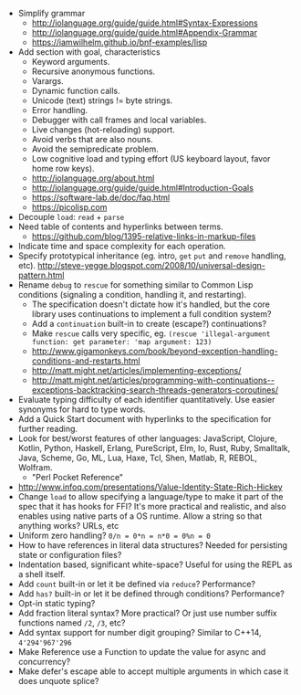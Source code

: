 - Simplify grammar
  - http://iolanguage.org/guide/guide.html#Syntax-Expressions
  - http://iolanguage.org/guide/guide.html#Appendix-Grammar
  - https://iamwilhelm.github.io/bnf-examples/lisp
- Add section with goal, characteristics
  - Keyword arguments.
  - Recursive anonymous functions.
  - Varargs.
  - Dynamic function calls.
  - Unicode (text) strings != byte strings.
  - Error handling.
  - Debugger with call frames and local variables.
  - Live changes (hot-reloading) support.
  - Avoid verbs that are also nouns.
  - Avoid the semipredicate problem.
  - Low cognitive load and typing effort (US keyboard layout, favor home row keys).
  - http://iolanguage.org/about.html
  - http://iolanguage.org/guide/guide.html#Introduction-Goals
  - https://software-lab.de/doc/faq.html
  - https://picolisp.com
- Decouple `load`: `read` + `parse`
- Need table of contents and hyperlinks between terms.
  - https://github.com/blog/1395-relative-links-in-markup-files
- Indicate time and space complexity for each operation.
- Specify prototypical inheritance (eg. intro, `get` `put` and `remove` handling, etc). http://steve-yegge.blogspot.com/2008/10/universal-design-pattern.html
- Rename `debug` to `rescue` for something similar to Common Lisp conditions (signaling a condition, handling it, and restarting).
  - The specification doesn't dictate how it's handled, but the core library uses continuations to implement a full condition system?
  - Add a `continuation` built-in to create (escape?) continuations?
  - Make `rescue` calls very specific, eg. `(rescue 'illegal-argument function: get parameter: 'map argument: 123)`
  - http://www.gigamonkeys.com/book/beyond-exception-handling-conditions-and-restarts.html
  - http://matt.might.net/articles/implementing-exceptions/
  - http://matt.might.net/articles/programming-with-continuations--exceptions-backtracking-search-threads-generators-coroutines/
- Evaluate typing difficulty of each identifier quantitatively. Use easier synonyms for hard to type words.
- Add a Quick Start document with hyperlinks to the specification for further reading.
- Look for best/worst features of other languages: JavaScript, Clojure, Kotlin, Python, Haskell, Erlang, PureScript, Elm, Io, Rust, Ruby, Smalltalk, Java, Scheme, Go, ML, Lua, Haxe, Tcl, Shen, Matlab, R, REBOL, Wolfram.
  - "Perl Pocket Reference"
- http://www.infoq.com/presentations/Value-Identity-State-Rich-Hickey
- Change `load` to allow specifying a language/type to make it part of the spec that it has hooks for FFI? It's more practical and realistic, and also enables using native parts of a OS runtime. Allow a string so that anything works? URLs, etc
- Uniform zero handling? `0/n = 0*n = n*0 = 0%n = 0`
- How to have references in literal data structures? Needed for persisting state or configuration files?
- Indentation based, significant white-space? Useful for using the REPL as a shell itself.
- Add `count` built-in or let it be defined via `reduce`? Performance?
- Add `has?` built-in or let it be defined through conditions? Performance?
- Opt-in static typing?
- Add fraction literal syntax? More practical? Or just use number suffix functions named `/2`, `/3`, etc?
- Add syntax support for number digit grouping? Similar to C++14, `4'294'967'296`
- Make Reference use a Function to update the value for async and concurrency?
- Make defer's escape able to accept multiple arguments in which case it does unquote splice?
